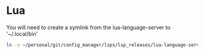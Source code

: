 # Lua

You will need to create a symlink from the lua-language-server to '~/.local/bin'

```bash
ln -s ~/personal/git/config_manager/lsps/lsp_releases/lua-language-server-3.13.6/bin/lua-language-server ~/.local/bin/lua-language-server
```
